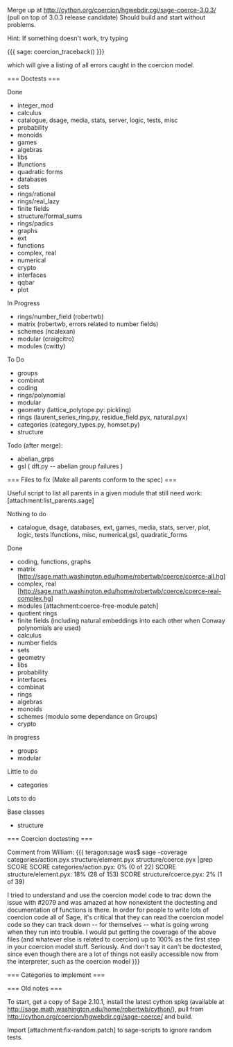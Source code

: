 Merge up at http://cython.org/coercion/hgwebdir.cgi/sage-coerce-3.0.3/ (pull on top of 3.0.3 release candidate) Should build and start without problems. 



Hint: If something doesn't work, try typing 

{{{
sage: coercion_traceback()
}}}

which will give a listing of all errors caught in the coercion model. 


=== Doctests ===

Done
 * integer_mod
 * calculus
 * catalogue, dsage, media, stats, server, logic, tests, misc
 * probability
 * monoids
 * games
 * algebras
 * libs
 * lfunctions
 * quadratic forms
 * databases
 * sets
 * rings/rational
 * rings/real_lazy
 * finite fields
 * structure/formal_sums
 * rings/padics
 * graphs
 * ext
 * functions
 * complex, real
 * numerical
 * crypto
 * interfaces
 * qqbar
 * plot

In Progress
 * rings/number_field (robertwb)
 * matrix (robertwb, errors related to number fields)
 * schemes (ncalexan)
 * modular (craigcitro)
 * modules (cwitty)

To Do

 * groups
 * combinat
 * coding
 * rings/polynomial
 * modular
 * geometry (lattice_polytope.py: pickling)
 * rings (laurent_series_ring.py, residue_field.pyx, natural.pyx)
 * categories (category_types.py, homset.py)
 * structure

Todo (after merge):
 * abelian_grps
 * gsl ( dft.py -- abelian group failures )


=== Files to fix (Make all parents conform to the spec) ===

Useful script to list all parents in a given module that still need work: [attachment:list_parents.sage]

Nothing to do
 * catalogue, dsage, databases, ext, games, media, stats, server, plot, logic, tests lfunctions, misc, numerical,gsl, quadratic_forms


Done
 * coding, functions, graphs
 * matrix [http://sage.math.washington.edu/home/robertwb/coerce/coerce-all.hg]
 * complex, real [http://sage.math.washington.edu/home/robertwb/coerce/coerce-real-complex.hg]
 * modules [attachment:coerce-free-module.patch]
 * quotient rings
 * finite fields (including natural embeddings into each other when Conway polynomials are used)
 * calculus
 * number fields
 * sets
 * geometry
 * libs
 * probability
 * interfaces
 * combinat
 * rings
 * algebras
 * monoids
 * schemes (modulo some dependance on Groups)
 * crypto

In progress
 * groups
 * modular

Little to do

 * categories

Lots to do



Base classes
 * structure

=== Coercion doctesting ===

Comment from William: 
{{{
teragon:sage was$ sage -coverage categories/action.pyx
structure/element.pyx structure/coerce.pyx |grep SCORE
SCORE categories/action.pyx: 0% (0 of 22)
SCORE structure/element.pyx: 18% (28 of 153)
SCORE structure/coerce.pyx: 2% (1 of 39)

I tried to understand and use the coercion model code to trac down the issue with #2079 and
was amazed at how nonexistent the doctesting and documentation of
functions is there.
In order for people to write lots of coercion code all of Sage, it's critical that they can
read the coercion model code so they can track down -- for themselves -- what is going
wrong when they run into trouble.  I would put getting the coverage of the above files
(and whatever else is related to coercion) up to 100% as the first step in your coercion
model stuff.   Seriously.   And don't say it can't be doctested, since even though there are
a lot of things not easily accessible now from the interpreter, such as the coercion model
}}}

=== Categories to implement ===


=== Old notes ===

To start, get a copy of Sage 2.10.1, install the latest cython spkg (available at http://sage.math.washington.edu/home/robertwb/cython/), pull from http://cython.org/coercion/hgwebdir.cgi/sage-coerce/ and build. 

Import [attachment:fix-random.patch] to sage-scripts to ignore random tests.

